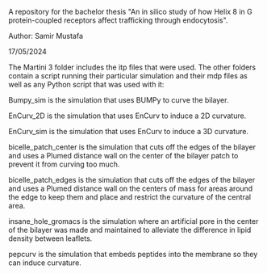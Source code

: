 A repository for the bachelor thesis "An in silico study of how Helix 8 in G protein-coupled receptors affect trafficking through endocytosis".

Author: Samir Mustafa

17/05/2024

The Martini 3 folder includes the itp files that were used.
The other folders contain a script running their particular simulation and their mdp files as well as any Python script that was used with it:

Bumpy_sim is the simulation that uses BUMPy to curve the bilayer.

EnCurv_2D is the simulation that uses EnCurv to induce a 2D curvature.

EnCurv_sim is the simulation that uses EnCurv to induce a 3D curvature.

bicelle_patch_center is the simulation that cuts off the edges of the bilayer and uses a Plumed distance wall on the center of the bilayer patch to prevent it from curving too much.

bicelle_patch_edges is the simulation that cuts off the edges of the bilayer and uses a Plumed distance wall on the centers of mass for areas around the edge to keep them and place and restrict the curvature of the central area.

insane_hole_gromacs is the simulation where an artificial pore in the center of the bilayer was made and maintained to alleviate the difference in lipid density between leaflets.

pepcurv is the simulation that embeds peptides into the membrane so they can induce curvature.
